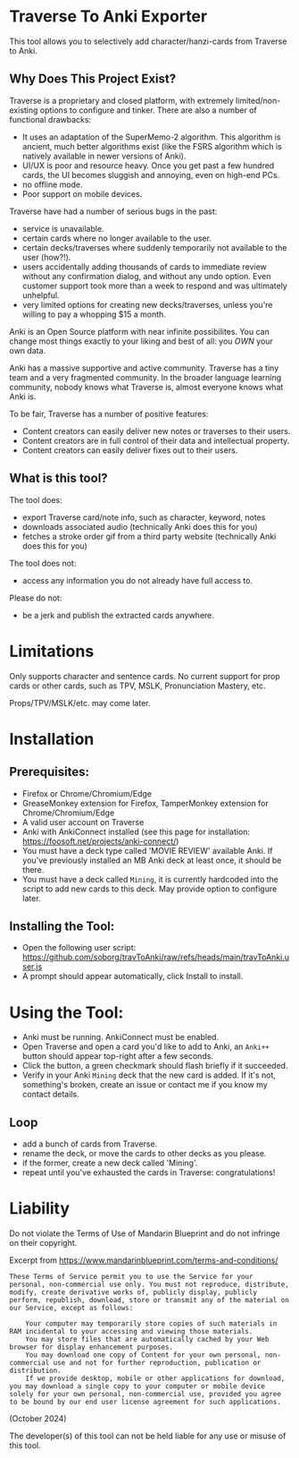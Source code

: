# Traverse To Anki Exporter

This tool allows you to selectively add character/hanzi-cards from Traverse to Anki.

## Why Does This Project Exist?

Traverse is a proprietary and closed platform, with extremely limited/non-existing options to configure and tinker.
There are also a number of functional drawbacks:

* It uses an adaptation of the SuperMemo-2 algorithm. This algorithm is ancient, much better algorithms exist (like the FSRS algorithm which is natively available in newer versions of Anki).
* UI/UX is poor and resource heavy. Once you get past a few hundred cards, the UI becomes sluggish and annoying, even on high-end PCs.
* no offline mode.
* Poor support on mobile devices.

Traverse have had a number of serious bugs in the past: 
* service is unavailable.
* certain cards where no longer available to the user.
* certain decks/traverses where suddenly temporarily not available to the user (how?!).
* users accidentally adding thousands of cards to immediate review without any confirmation dialog, and without any undo option. Even customer support took more than a week to respond and was ultimately unhelpful.
* very limited options for creating new decks/traverses, unless you're willing to pay a whopping $15 a month.

Anki is an Open Source platform with near infinite possibilites. You can change most things exactly to your liking and best of all: you *OWN* your own data.

Anki has a massive supportive and active community. Traverse has a tiny team and a very fragmented community. In the broader language learning community, nobody knows what Traverse is, almost everyone knows what Anki is.

To be fair, Traverse has a number of positive features:
* Content creators can easily deliver new notes or traverses to their users.
* Content creators are in full control of their data and intellectual property.
* Content creators can easily deliver fixes out to their users.


## What is this tool?

The tool does:
* export Traverse card/note info, such as character, keyword, notes
* downloads associated audio (technically Anki does this for you)
* fetches a stroke order gif from a third party website  (technically Anki does this for you)


The tool does not:
* access any information you do not already have full access to.


Please do not:
* be a jerk and publish the extracted cards anywhere.

# Limitations

Only supports character and sentence cards. No current support for prop cards or other cards, such as TPV, MSLK, Pronunciation Mastery, etc.

Props/TPV/MSLK/etc. may come later.

# Installation

## Prerequisites:

* Firefox or Chrome/Chromium/Edge
* GreaseMonkey extension for Firefox, TamperMonkey extension for Chrome/Chromium/Edge
* A valid user account on Traverse
* Anki with AnkiConnect installed (see this page for installation: https://foosoft.net/projects/anki-connect/)
* You must have a deck type called 'MOVIE REVIEW' available Anki. If you've previously installed an MB Anki deck at least once, it should be there.
* You must have a deck called `Mining`, it is currently hardcoded into the script to add new cards to this deck. May provide option to configure later.



## Installing the Tool:

* Open the following user script: https://github.com/soborg/travToAnki/raw/refs/heads/main/travToAnki.user.js
* A prompt should appear automatically, click Install to install.


# Using the Tool:

* Anki must be running. AnkiConnect must be enabled.
* Open Traverse and open a card you'd like to add to Anki, an `Anki++` button should appear top-right after a few seconds.
* Click the button, a green checkmark should flash briefly if it succeeded.
* Verify in your Anki `Mining` deck that the new card is added. If it's not, something's broken, create an issue or contact me if you know my contact details.


## Loop

* add a bunch of cards from Traverse.
* rename the deck, or move the cards to other decks as you please.
* if the former, create a new deck called 'Mining'.
* repeat until you've exhausted the cards in Traverse: congratulations!


# Liability

Do not violate the Terms of Use of Mandarin Blueprint and do not infringe on their copyright.

Excerpt from https://www.mandarinblueprint.com/terms-and-conditions/

```
These Terms of Service permit you to use the Service for your personal, non-commercial use only. You must not reproduce, distribute, modify, create derivative works of, publicly display, publicly perform, republish, download, store or transmit any of the material on our Service, except as follows:

    Your computer may temporarily store copies of such materials in RAM incidental to your accessing and viewing those materials.
    You may store files that are automatically cached by your Web browser for display enhancement purposes.
    You may download one copy of Content for your own personal, non-commercial use and not for further reproduction, publication or distribution.
    If we provide desktop, mobile or other applications for download, you may download a single copy to your computer or mobile device solely for your own personal, non-commercial use, provided you agree to be bound by our end user license agreement for such applications.
```
(October 2024)


The developer(s) of this tool can not be held liable for any use or misuse of this tool.
